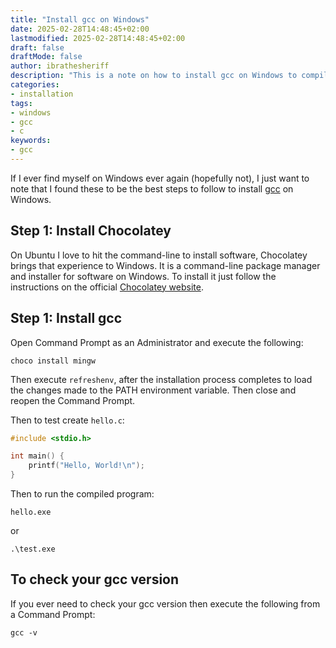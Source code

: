 ```yaml
---
title: "Install gcc on Windows"
date: 2025-02-28T14:48:45+02:00
lastmodified: 2025-02-28T14:48:45+02:00
draft: false
draftMode: false
author: ibrathesheriff
description: "This is a note on how to install gcc on Windows to compile C programs."
categories:
- installation
tags:
- windows
- gcc
- c
keywords:
- gcc
---
```

If I ever find myself on Windows ever again (hopefully not), I just want to note that I found these to be the best steps to follow to install [gcc](https://gcc.gnu.org/) on Windows.

## Step 1: Install Chocolatey
On Ubuntu I love to hit the command-line to install software, Chocolatey brings that experience to Windows. It is a command-line package manager and installer for software on Windows. To install it just follow the instructions on the official [Chocolatey website](https://chocolatey.org/install).

## Step 1: Install gcc
Open Command Prompt as an Administrator and execute the following:
```shell
choco install mingw
```
  
Then execute `refreshenv`, after the installation process completes to load the changes made to the PATH environment variable. Then close and reopen the Command Prompt.

Then to test create `hello.c`:
```c
#include <stdio.h>

int main() {
    printf("Hello, World!\n");
}
```

Then to run the compiled program:

```shell
hello.exe
```

or

```shell
.\test.exe
```

## To check your gcc version
If you ever need to check your gcc version then execute the following from a Command Prompt:
```shell
gcc -v
```

